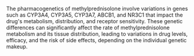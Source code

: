 The pharmacogenetics of methylprednisolone involve variations in genes such as CYP3A4, CYP3A5, CYP3A7, ABCB1, and NR3C1 that impact the drug's metabolism, distribution, and receptor sensitivity. These genetic differences can significantly affect the rate of methylprednisolone metabolism and its tissue distribution, leading to variations in drug levels, efficacy, and the risk of side effects, depending on the individual genetic makeup.